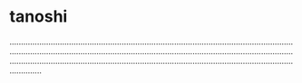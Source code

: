 # tanoshi

..................................................................................................................................................................................................................................................................................................................................................................................................